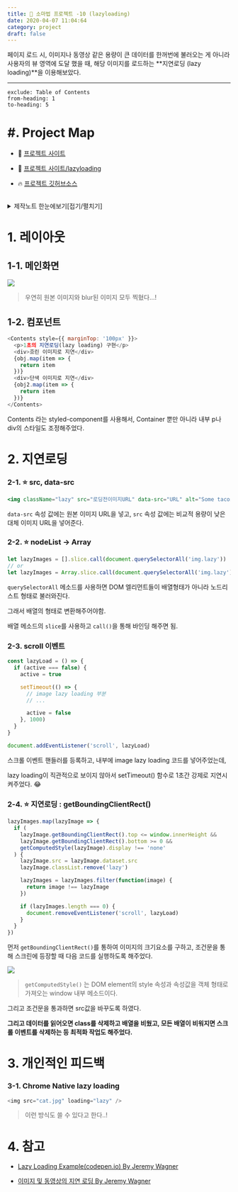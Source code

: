 ```yaml
---
title: 🔮 소마법 프로젝트 -10 (lazyloading)
date: 2020-04-07 11:04:64
category: project
draft: false
---
```


페이지 로드 시, 이미지나 동영상 같은 용량이 큰 데이터를 한꺼번에 불러오는 게 아니라 사용자의 뷰 영역에 도달 했을 때, 해당 이미지를 로드하는 **지연로딩 (lazy loading)**을 이용해보았다.

<hr/>

```toc
exclude: Table of Contents
from-heading: 1
to-heading: 5
```

# \#. Project Map

- :apple: <a href="https://small-magic-project.now.sh/" target="_blank">프로젝트 사이트</a>

- :apple: <a href="https://small-magic-project.now.sh/lazyloading" target="_blank">프로젝트 사이트/lazyloading</a>

* :fire: <a href="https://github.com/taenykim/small-magic-project" target="_blank">프로젝트 깃허브소스</a>

<br/>

<details>
<summary>제작노트 한눈에보기[접기/펼치기]</summary>
<div markdown="1">

- [소마법 프로젝트 - 1 (container)](https://taeny.dev/project/%EC%86%8C%EB%A7%88%EB%B2%95-%ED%94%84%EB%A1%9C%EC%A0%9D%ED%8A%B81/)

- [소마법 프로젝트 - 2 (calculator)](https://taeny.dev/project/%EC%86%8C%EB%A7%88%EB%B2%95-%ED%94%84%EB%A1%9C%EC%A0%9D%ED%8A%B82/)

- [소마법 프로젝트 - 3 (graph)](https://taeny.dev/project/%EC%86%8C%EB%A7%88%EB%B2%95-%ED%94%84%EB%A1%9C%EC%A0%9D%ED%8A%B83/)

- [소마법 프로젝트 - 4 (crawling)](https://taeny.dev/project/%EC%86%8C%EB%A7%88%EB%B2%95-%ED%94%84%EB%A1%9C%EC%A0%9D%ED%8A%B84/)

- [소마법 프로젝트 - 5 (today)](https://taeny.dev/project/%EC%86%8C%EB%A7%88%EB%B2%95-%ED%94%84%EB%A1%9C%EC%A0%9D%ED%8A%B85/)

- [소마법 프로젝트 - 6 (jjal)](https://taeny.dev/project/%EC%86%8C%EB%A7%88%EB%B2%95-%ED%94%84%EB%A1%9C%EC%A0%9D%ED%8A%B86/)

- [소마법 프로젝트 - 7 (avengers)](https://taeny.dev/project/%EC%86%8C%EB%A7%88%EB%B2%95-%ED%94%84%EB%A1%9C%EC%A0%9D%ED%8A%B87/)

- [소마법 프로젝트 - 8 (maskmap)](https://taeny.dev/project/%EC%86%8C%EB%A7%88%EB%B2%95-%ED%94%84%EB%A1%9C%EC%A0%9D%ED%8A%B88/)

- [소마법 프로젝트 - 9 (loading)](https://taeny.dev/project/%EC%86%8C%EB%A7%88%EB%B2%95-%ED%94%84%EB%A1%9C%EC%A0%9D%ED%8A%B89/)

- [소마법 프로젝트 - 10 (lazyloading)](https://taeny.dev/project/%EC%86%8C%EB%A7%88%EB%B2%95-%ED%94%84%EB%A1%9C%EC%A0%9D%ED%8A%B810/)

- [소마법 프로젝트 - 11 (music)](https://taeny.dev/project/%EC%86%8C%EB%A7%88%EB%B2%95-%ED%94%84%EB%A1%9C%EC%A0%9D%ED%8A%B811/)

- [소마법 프로젝트 - 12 (racingcar)](https://taeny.dev/project/%EC%86%8C%EB%A7%88%EB%B2%95-%ED%94%84%EB%A1%9C%EC%A0%9D%ED%8A%B812/)

- [소마법 프로젝트 - 13 (lotto)](https://taeny.dev/project/%EC%86%8C%EB%A7%88%EB%B2%95-%ED%94%84%EB%A1%9C%EC%A0%9D%ED%8A%B813/)

</div>
</details>

# 1. 레이아웃

## 1-1. 메인화면

![](./images/lazyloadingmain.png)

> 우연히 원본 이미지와 blur된 이미지 모두 찍혔다...!

## 1-2. 컴포넌트

```js
<Contents style={{ marginTop: '100px' }}>
  <p>1초의 지연로딩(lazy loading) 구현</p>
  <div>흐린 이미지로 지연</div>
  {obj.map(item => {
    return item
  })}
  <div>단색 이미지로 지연</div>
  {obj2.map(item => {
    return item
  })}
</Contents>
```

Contents 라는 styled-component를 사용해서, Container 뿐만 아니라 내부 p나 div의 스타일도 조정해주었다.

# 2. 지연로딩

### 2-1. :star: src, data-src

```jsx
<img className="lazy" src="로딩전이미지URL" data-src="URL" alt="Some tacos." />
```

`data-src` 속성 값에는 원본 이미지 URL을 넣고, `src` 속성 값에는 비교적 용량이 낮은 대체 이미지 URL을 넣어준다.

### 2-2. :star: nodeList -> Array

```js
let lazyImages = [].slice.call(document.querySelectorAll('img.lazy'))
// or
let lazyImages = Array.slice.call(document.querySelectorAll('img.lazy'))
```

`querySelectorAll` 메소드를 사용하면 DOM 엘리먼트들이 배열형태가 아니라 노드리스트 형태로 불러와진다.

그래서 배열의 형태로 변환해주어야함.

배열 메소드의 `slice`를 사용하고 `call()`을 통해 바인딩 해주면 됨.

### 2-3. scroll 이벤트

```js
const lazyLoad = () => {
  if (active === false) {
    active = true

    setTimeout(() => {
      // image lazy loading 부분
      // ...

      active = false
    }, 1000)
  }
}

document.addEventListener('scroll', lazyLoad)
```

스크롤 이벤트 핸들러를 등록하고, 내부에 image lazy loading 코드를 넣어주었는데,

lazy loading이 직관적으로 보이지 않아서 setTimeout() 함수로 1초간 강제로 지연시켜주었다. 😂

### 2-4. :star: 지연로딩 : getBoundingClientRect()

```js
lazyImages.map(lazyImage => {
  if (
    lazyImage.getBoundingClientRect().top <= window.innerHeight &&
    lazyImage.getBoundingClientRect().bottom >= 0 &&
    getComputedStyle(lazyImage).display !== 'none'
  ) {
    lazyImage.src = lazyImage.dataset.src
    lazyImage.classList.remove('lazy')

    lazyImages = lazyImages.filter(function(image) {
      return image !== lazyImage
    })

    if (lazyImages.length === 0) {
      document.removeEventListener('scroll', lazyLoad)
    }
  }
})
```

먼저 `getBoundingClientRect()`를 통하여 이미지의 크기요소를 구하고, 조건문을 통해 스크린에 등장할 때 다음 코드를 실행하도록 해주었다.

![](./images/getRec.png)

> `getComputedStyle()` 는 DOM element의 style 속성과 속성값을 객체 형태로 가져오는 window 내부 메소드이다.

그리고 조건문을 통과하면 src값을 바꾸도록 하였다.

**그리고 데이터를 읽어오면 class를 삭제하고 배열을 비웠고, 모든 배열이 비워지면 스크롤 이벤트를 삭제하는 등 최적화 작업도 해주었다.**

# 3. 개인적인 피드백

### 3-1. Chrome Native lazy loading

```js
<img src="cat.jpg" loading="lazy" />
```

> 이런 방식도 쓸 수 있다고 한다..!

# 4. 참고

- [Lazy Loading Example(codepen.io) By Jeremy Wagner](https://codepen.io/malchata/pen/mXoZGx)

- [이미지 및 동영상의 지연 로딩 By Jeremy Wagner](https://developers.google.com/web/fundamentals/performance/lazy-loading-guidance/images-and-video?hl=ko#%EC%9D%B4%EB%AF%B8%EC%A7%80_%EC%A7%80%EC%97%B0_%EB%A1%9C%EB%94%A9)
